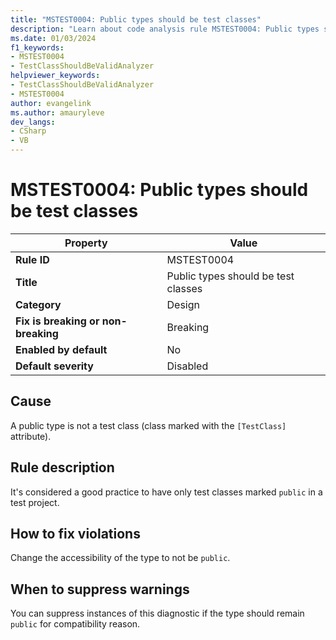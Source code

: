 ```yaml
---
title: "MSTEST0004: Public types should be test classes"
description: "Learn about code analysis rule MSTEST0004: Public types should be test classes"
ms.date: 01/03/2024
f1_keywords:
- MSTEST0004
- TestClassShouldBeValidAnalyzer
helpviewer_keywords:
- TestClassShouldBeValidAnalyzer
- MSTEST0004
author: evangelink
ms.author: amauryleve
dev_langs:
- CSharp
- VB
---
```

# MSTEST0004: Public types should be test classes

| Property                            | Value                                              |
|-------------------------------------|----------------------------------------------------|
| **Rule ID**                         | MSTEST0004                                         |
| **Title**                           | Public types should be test classes                |
| **Category**                        | Design                                             |
| **Fix is breaking or non-breaking** | Breaking                                           |
| **Enabled by default**              | No                                                 |
| **Default severity**                | Disabled                                           |

## Cause

A public type is not a test class (class marked with the `[TestClass]` attribute).

## Rule description

It's considered a good practice to have only test classes marked `public` in a test project.

## How to fix violations

Change the accessibility of the type to not be `public`.

## When to suppress warnings

You can suppress instances of this diagnostic if the type should remain `public` for compatibility reason.
